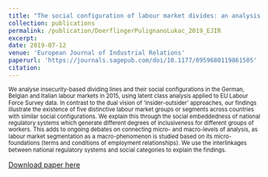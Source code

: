 ```yaml
---
title: "The social configuration of labour market divides: an analysis of Germany, Belgium and Italy"
collection: publications
permalink: /publication/DoerflingerPulignanoLukac_2019_EJIR
excerpt: 
date: 2019-07-12
venue: 'European Journal of Industrial Relations'
paperurl: 'https://journals.sagepub.com/doi/10.1177/0959680119861505'
citation:
---
```

<span style="font-size:0.8em; line-height: 1.2em; display: block;">We analyse insecurity-based dividing lines and their social configurations in the German, Belgian and Italian labour markets in 2015, using latent class analysis applied to EU Labour Force Survey data. In contrast to the dual vision of ‘insider-outsider’ approaches, our findings illustrate the existence of five distinctive labour market groups or segments across countries with similar social configurations. We explain this through the social embeddedness of national regulatory systems which generate different degrees of inclusiveness for different groups of workers. This adds to ongoing debates on connecting micro- and macro-levels of analysis, as labour market segmentation as a macro-phenomenon is studied based on its micro-foundations (terms and conditions of employment relationships). We use the interlinkages between national regulatory systems and social categories to explain the findings.</span>

[Download paper here](https://www.researchgate.net/publication/333385583_The_social_configuration_of_labour_market_divides_an_across-_and_within-_country_analysis_in_Germany_Belgium_and_Italy)
